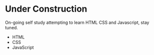 <!DOCTYPE html>
<html>
  <head>
  <h1>Under Construction</h1>
  </head>
  
  </body>
  <p1>
  On-going self study attempting to learn HTML CSS and Javascript, stay tuned.
  </p1>
  
  <ul>
   <li>HTML</li>
   <li>CSS</li>
  <li>JavaScript</li>
  </ul>
   
 
